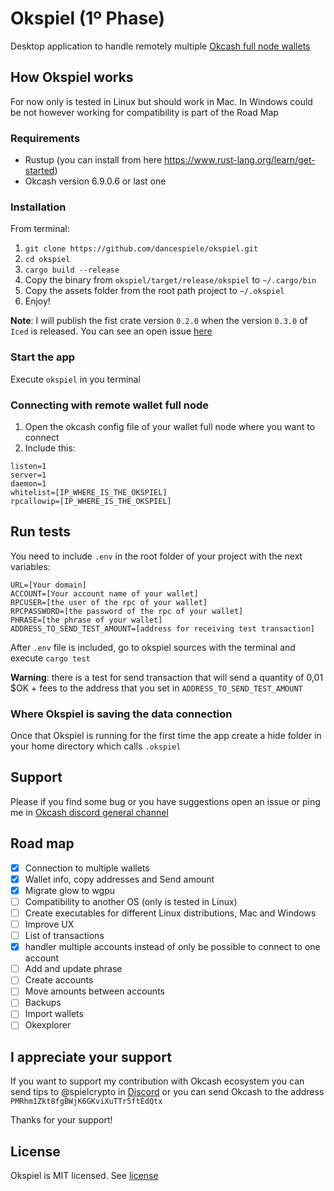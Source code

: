 # Okspiel (1º Phase)

Desktop application to handle remotely multiple [Okcash full node wallets](https://github.com/okcashpro/okcash/releases)

## How Okspiel works

For now only is tested in Linux but should work in Mac. In Windows could be not however working for compatibility is part of the Road Map

### Requirements

* Rustup (you can install from here https://www.rust-lang.org/learn/get-started)
* Okcash version 6.9.0.6 or last one  

### Installation

From terminal:

1. `git clone https://github.com/dancespiele/okspiel.git`
2. `cd okspiel`
3. `cargo build --release`
4. Copy the binary from `okspiel/target/release/okspiel` to `~/.cargo/bin`
5. Copy the assets folder from the root path project to `~/.okspiel`
6. Enjoy!

**Note**: I will publish the fist crate version `0.2.0` when the version `0.3.0` of `Iced` is released. You can see an open issue [here](https://github.com/hecrj/iced/issues/706#issuecomment-779251854)

### Start the app

Execute `okspiel` in you terminal

### Connecting with remote wallet full node

1. Open the okcash config file of your wallet full node where you want to connect
2. Include this:

```
listen=1
server=1
daemon=1
whitelist=[IP_WHERE_IS_THE_OKSPIEL]
rpcallowip=[IP_WHERE_IS_THE_OKSPIEL]
```

## Run tests

You need to include `.env` in the root folder of your project with the next variables:

```
URL=[Your domain]
ACCOUNT=[Your account name of your wallet]
RPCUSER=[the user of the rpc of your wallet]
RPCPASSWORD=[the password of the rpc of your wallet]
PHRASE=[the phrase of your wallet]
ADDRESS_TO_SEND_TEST_AMOUNT=[address for receiving test transaction]
```

After `.env` file is included, go to okspiel sources with the terminal and execute `cargo test`

**Warning**: there is a test for send transaction that will send a quantity of 0,01 $OK + fees to the address that you set in `ADDRESS_TO_SEND_TEST_AMOUNT`

### Where Okspiel is saving the data connection

Once that Okspiel is running for the first time the app create a hide folder in your home directory which calls `.okspiel`

## Support

Please if you find some bug or you have suggestions open an issue or ping me in [Okcash discord general channel](https://discord.gg/qdgzEfck)

## Road map

- [x] Connection to multiple wallets
- [x] Wallet info, copy addresses and Send amount
- [x] Migrate glow to wgpu
- [ ] Compatibility to another OS (only is tested in Linux)
- [ ] Create executables for different Linux distributions, Mac and Windows
- [ ] Improve UX
- [ ] List of transactions
- [x] handler multiple accounts instead of only be possible to connect to one account
- [ ] Add and update phrase
- [ ] Create accounts
- [ ] Move amounts between accounts
- [ ] Backups
- [ ] Import wallets
- [ ] Okexplorer

## I appreciate your support

If you want to support my contribution with Okcash ecosystem you can send tips to @spielcrypto in [Discord](https://discord.gg/EEfySvrs)
or you can send Okcash to the address `PMRhm1Zkt8fgBWjK6GKviXuTTr5ftEdQtx`

Thanks for your support!

## License

Okspiel is MIT licensed. See [license](LICENSE.md) 